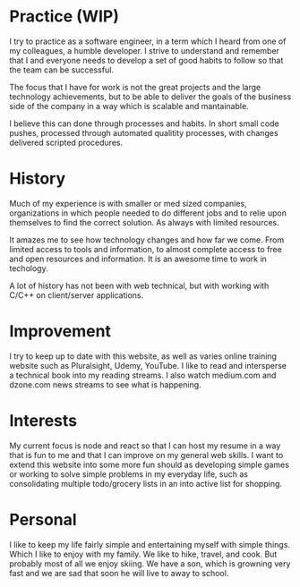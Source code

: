 
# Practice (WIP)

I try to practice as a software engineer, in a term which I heard from one of my colleagues, a humble developer.  I 
strive to understand and remember that I and everyone needs to develop a set of good habits to follow so that the team
can be successful.

The focus that I have for work is not the great projects and the large technology achievements, but to be able to 
deliver the goals of the business side of the company in a way which is scalable and mantainable.

I believe this can done through processes and habits.  In short small code pushes, processed through automated 
qualitity processes, with changes delivered scripted procedures.

# History

Much of my experience is with smaller or med sized companies, organizations in which people needed to do different 
jobs and to relie upon themselves to find the correct solution.  As always with limited resources.

It amazes me to see how technology changes and how far we come.  From limited access to tools and information, to 
almost complete access to free and open resources and information.  It is an awesome time to work in techology.

A lot of history has not been with web technical, but with working with C/C++ on client/server applications.

# Improvement

I try to keep up to date with this website, as well as varies online training website such as Pluralsight, Udemy, 
YouTube.  I like to read and intersperse a technical book into my reading streams.  I also watch medium.com and 
dzone.com news streams to see what is happening.

# Interests

My current focus is node and react so that I can host my resume in a way that is fun to me and that I can improve
on my general web skills.  I want to extend this website into some more fun should as developing simple games or
working to solve simple problems in my everyday life, such as consolidating multiple todo/grocery lists in an 
into active list for shopping.

# Personal

I like to keep my life fairly simple and entertaining myself with simple things.  Which I like to enjoy with my 
family.  We like to hike, travel, and cook.  But probably most of all we enjoy skiing.  We have a son, which is 
growning very fast and we are sad that soon he will live to away to school.





